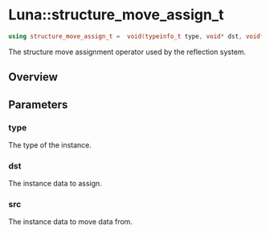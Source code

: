 # Luna::structure_move_assign_t

```c++
using structure_move_assign_t =  void(typeinfo_t type, void* dst, void* src)
```

The structure move assignment operator used by the reflection system. 

## Overview


## Parameters
### type
The type of the instance. 

### dst
The instance data to assign. 

### src
The instance data to move data from. 

